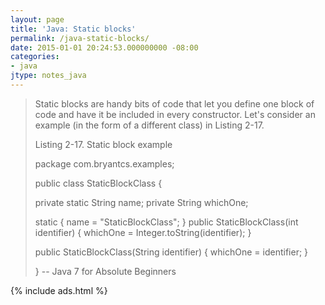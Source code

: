 ```yaml
---
layout: page
title: 'Java: Static blocks'
permalink: /java-static-blocks/
date: 2015-01-01 20:24:53.000000000 -08:00
categories:
- java
jtype: notes_java
---
```


> Static blocks are handy bits of code that let you define one block of code and have it be included in every constructor. Let's consider an example (in the form of a different class) in Listing 2-17.
>
> Listing 2-17\. Static block example
>
> package com.bryantcs.examples;
>
> public class StaticBlockClass {
>
> private static String name;
>  private String whichOne;
>
> static {
>  name = "StaticBlockClass";
>  }
>  public StaticBlockClass(int identifier) {
>  whichOne = Integer.toString(identifier);
>  }
>
> public StaticBlockClass(String identifier) {
>  whichOne = identifier;
>  }
>
> }
>  -- Java 7 for Absolute Beginners

{% include ads.html %}
